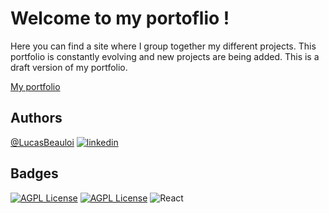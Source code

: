 # Welcome to my portoflio !


Here you can find a site where I group together my different projects. This portfolio is constantly evolving and new projects are being added. This is a draft version of my portfolio.

[My portfolio](https://lucas-beauloi-portfolio.netlify.app/)
## Authors

[@LucasBeauloi](https://github.com/lbeauloi) [![linkedin](https://img.shields.io/badge/linkedin-0A66C2?style=for-the-badge&logo=linkedin&logoColor=white)](https://www.linkedin.com/in/lucas-beauloi/)


## Badges
[![AGPL License](https://camo.githubusercontent.com/9a7c8c4ee62739436a191706be9f786a813dc377ce778522da198cb94874dc22/68747470733a2f2f696d672e736869656c64732e696f2f62616467652f2d48544d4c352d2532334534344432373f7374796c653d666c61742d737175617265266c6f676f3d68746d6c35266c6f676f436f6c6f723d666666666666)](http://www.gnu.org/licenses/agpl-3.0)
[![AGPL License](https://camo.githubusercontent.com/c733735b3d10e64e1efd1eeeb5bc66af1af5d8628caa1ee64939d97d91d73ed7/68747470733a2f2f696d672e736869656c64732e696f2f62616467652f2d536173732d2532334343363639393f7374796c653d666c61742d737175617265266c6f676f3d73617373266c6f676f436f6c6f723d666666666666)](http://www.gnu.org/licenses/agpl-3.0)
![React](https://img.shields.io/badge/react-%2320232a.svg?style=for-the-badge&logo=react&logoColor=%2361DAFB)
